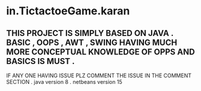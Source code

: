 # in.TictactoeGame.karan

THIS PROJECT IS SIMPLY BASED ON JAVA .
BASIC , OOPS , AWT , SWING 
HAVING MUCH MORE CONCEPTUAL KNOWLEDGE OF OPPS AND BASICS IS MUST .
-------------------------------------------------------------------------
IF ANY ONE HAVING ISSUE PLZ COMMENT THE ISSUE IN THE COMMENT SECTION .
java version 8 .
netbeans version 15
